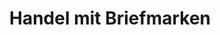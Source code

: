 ---
title: "Handel mit Briefmarken"
url: /klagenfurt-am-woerthersee/handel-mit-briefmarken/
shop: Dorfladen
---